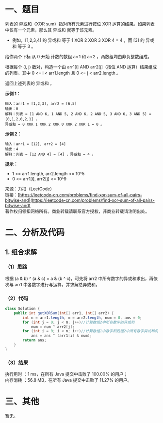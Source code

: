 # 一、题目
列表的 异或和（XOR sum）指对所有元素进行按位 XOR 运算的结果。如果列表中仅有一个元素，那么其 异或和 就等于该元素。            
- 例如，[1,2,3,4] 的 异或和 等于 1 XOR 2 XOR 3 XOR 4 = 4 ，而 [3] 的 异或和 等于 3 。
          
          
给你两个下标 从 0 开始 计数的数组 arr1 和 arr2 ，两数组均由非负整数组成。       
          
根据每个 (i, j) 数对，构造一个由 arr1[i] AND arr2[j]（按位 AND 运算）结果组成的列表。其中 0 <= i < arr1.length 且 0 <= j < arr2.length 。              
         
返回上述列表的 异或和 。           
           
**示例 1：**       
```
输入：arr1 = [1,2,3], arr2 = [6,5]
输出：0
解释：列表 = [1 AND 6, 1 AND 5, 2 AND 6, 2 AND 5, 3 AND 6, 3 AND 5] = [0,1,2,0,2,1] ，
异或和 = 0 XOR 1 XOR 2 XOR 0 XOR 2 XOR 1 = 0 。
```
**示例 2：**       
```
输入：arr1 = [12], arr2 = [4]
输出：4
解释：列表 = [12 AND 4] = [4] ，异或和 = 4 。
```
**提示：**      
- 1 <= arr1.length, arr2.length <= 10^5
- 0 <= arr1[i], arr2[j] <= 10^9
        
        
来源：力扣（LeetCode）          
链接：[https://leetcode-cn.com/problems/find-xor-sum-of-all-pairs-bitwise-and](https://leetcode-cn.com/problems/find-xor-sum-of-all-pairs-bitwise-and)     
著作权归领扣网络所有。商业转载请联系官方授权，非商业转载请注明出处。         
# 二、分析及代码    
## 1. 组合求解
### （1）思路
根据 (a & b) ^ (a & c) = a & (b ^ c)，可先将 arr2 中所有数字的异或和求出，再依次与 arr1 中各数字进行与运算，并求解总异或和。       
### （2）代码
```java
class Solution {
    public int getXORSum(int[] arr1, int[] arr2) {
        int n = arr1.length, m = arr2.length, num = 0, ans = 0;
        for (int j = 0; j < m; j++)//计算数组2中所有数字的异或和
            num = num ^ arr2[j];
        for (int i = 0; i < n; i++)//计算数组1中数字和数组2中所有数字异或和的与值，再求总异或和
            ans = ans ^ (arr1[i] & num);
        return ans;
    }
}
```
### （3）结果
执行用时 ：1 ms，在所有 Java 提交中击败了 100.00% 的用户；    
内存消耗 ：56.8 MB，在所有 Java 提交中击败了 11.27% 的用户。      
# 三、其他
暂无。  
